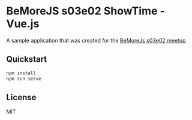 # BeMoreJS s03e02 ShowTime - Vue.js
A sample application that was created for the [BeMoreJs s03e02 meetup](https://www.facebook.com/events/217999195639641/)

## Quickstart
``` sh
npm install
npm run serve
```

## License
MIT